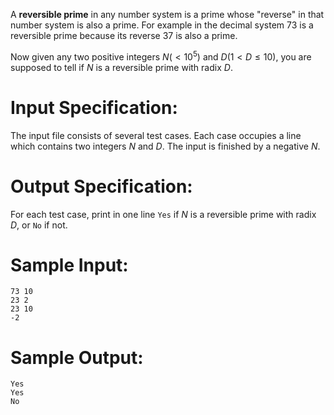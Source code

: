 A **reversible prime** in any number system is a prime  whose "reverse" in that number system is also a prime. For example in  the decimal system 73 is a reversible prime because its reverse 37 is  also a prime.

Now given any two positive integers $N (<10^5)$ and $D (1<D≤10)$, you are supposed to tell if $N$ is a reversible prime with radix $D$.

# Input Specification:

The input file consists of several test cases. Each case occupies a line which contains two integers $N$ and $D$. The input is finished by a negative $N$.

# Output Specification:

For each test case, print in one line `Yes` if $N$ is a reversible prime with radix $D$, or `No` if not.

# Sample Input:

```
73 10
23 2
23 10
-2
```

# Sample Output:

```
Yes
Yes
No
```